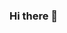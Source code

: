 ### Hi there 👋

<!--
**Ekta-1161/Ekta-1161** is a ✨ _special_ ✨ repository because its `README.md` (this file) appears on your GitHub profile.

Here are some ideas to get you started:

- 👋 Hi, I’m Ekta Goyani
- 🌱 I’m currently learning full stack data science
- 👀 I’m interested in crunching data, creating insightful interactive dashboards, building models.
- 👯 I’m looking to collaborate on data science / data analytics project
- 👨‍💻 All of my projects are available at [Github](https://github.com/Ekta-1161)
- 📫 How to reach me: ektagoyani61@gmail.com
- 
-->
